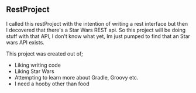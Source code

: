 ## RestProject

I called this restProject with the intention of writing a rest interface but then I decovered that there's a Star Wars REST api.
So this project will be doing stuff with that API, I don't know what yet, Im just pumped to find that an Star wars API exists.

This project was created out of;
* Liking writing code
* Liking Star Wars
* Attempting to learn more about Gradle, Groovy etc.
* I need a hooby other than food